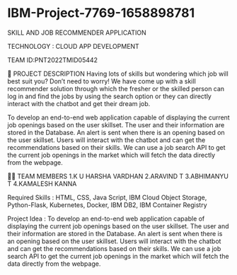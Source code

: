 # IBM-Project-7769-1658898781

SKILL AND JOB RECOMMENDER APPLICATION

TECHNOLOGY : CLOUD APP DEVELOPMENT

TEAM ID:PNT2022TMID05442
                   
📒 PROJECT DESCRIPTION
Having lots of skills but wondering which job will best suit you? Don’t need to worry! We have come up with a skill recommender solution through which the fresher or the skilled person can log in and find the jobs by using the search option or they can directly interact with the chatbot and get their dream job.
                   
To develop an end-to-end web application capable of displaying the current job openings based on the user skillset. The user and their information are stored in the Database. An alert is sent when there is an opening based on the user skillset. Users will interact with the chatbot and can get the recommendations based on their skills. We can use a job search API to get the current job openings in the market which will fetch the data directly from the webpage.
                 
🧑🏻‍ TEAM MEMBERS
1.K U HARSHA VARDHAN
2.ARAVIND T
3.ABHIMANYU T
4.KAMALESH KANNA
                
Required Skills :
HTML, CSS, Java Script, IBM Cloud Object Storage, Python-Flask, Kubernetes, Docker, IBM DB2, IBM Container Registry
              
Project Idea :
To develop an end-to-end web application capable of displaying the current job openings based on the user skillset. The user and their information are stored in the Database. An alert is sent when there is an opening based on the user skillset. Users will interact with the chatbot and can get the recommendations based on their skills. We can use a job search API to get the current job openings in the market which will fetch the data directly from the webpage.
